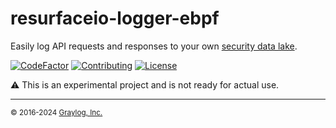 # resurfaceio-logger-ebpf
Easily log API requests and responses to your own <a href="https://resurface.io">security data lake</a>.

[![CodeFactor](https://www.codefactor.io/repository/github/resurfaceio/logger-ebpf/badge)](https://www.codefactor.io/repository/github/resurfaceio/logger-ebpf)
[![Contributing](https://img.shields.io/badge/contributions-welcome-green.svg)](https://github.com/resurfaceio/logger-ebpf/blob/master/CONTRIBUTING.md)
[![License](https://img.shields.io/github/license/resurfaceio/logger-ebpf)](https://github.com/resurfaceio/logger-ebpf/blob/master/LICENSE)

⚠️ This is an experimental project and is not ready for actual use.

---
<small>&copy; 2016-2024 <a href="https://resurface.io">Graylog, Inc.</a></small>
